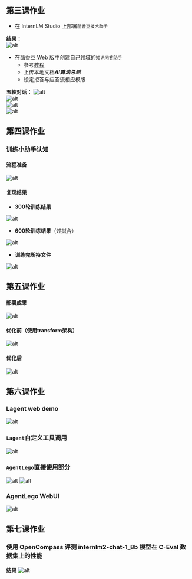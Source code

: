 ## 第三课作业
* 在 InternLM Studio 上部署`茴香豆技术助手`

  
**结果：**  
![alt](images/开发机.png)  

* 在[茴香豆 Web](https://openxlab.org.cn/apps/detail/tpoisonooo/huixiangdou-web) 版中创建自己领域的`知识问答助手`
  * 参考[教程](https://www.bilibili.com/video/BV1S2421N7mn/)
  * 上传本地文档***AI算法总结***
  * 设定拒答与应答流相应模版

**五轮对话：**
![alt](images/五轮对话1.png)   
![alt](images/五轮对话2.png)  
![alt](images/五轮对话3.png)  
![alt](images/五轮对话4.png)  

## 第四课作业
### 训练小助手认知  
#### 流程准备  
![alt](images/流程准备.jpg) 
#### 复现结果
* **300轮训练结果**

![alt](images/300轮.png)   
* **600轮训练结果**（过拟合）

![alt](images/600轮.png)   
* **训练完所持文件**

![alt](images/文件.png)   

## 第五课作业
#### 部署成果
![alt](images/部署成果.png) 
#### 优化前（使用transform架构）
![alt](images/优化前.png) 
#### 优化后
![alt](images/优化后.png) 



## 第六课作业
### Lagent web demo
![alt](images/Lagentwebdemo.png) 
### `Lagent`自定义工具调用
![alt](images/Lagent自定义工具调用.png) 
### `AgentLego`直接使用部分
![alt](images/AgentLego直接使用部分1.png) 
![alt](images/AgentLego直接使用部分2.png) 
### AgentLego WebUI
![alt](images/AgentLegoWebUI.png) 


## 第七课作业
### 使用 OpenCompass 评测 internlm2-chat-1_8b 模型在 C-Eval 数据集上的性能
**结果**
![alt](images/评测结果.png) 
